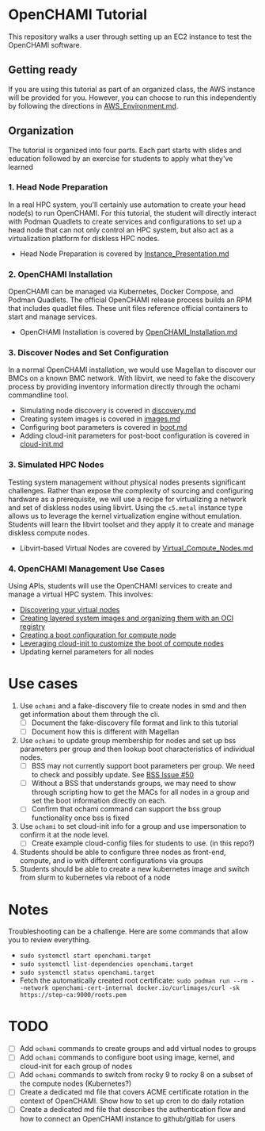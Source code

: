 # OpenCHAMI Tutorial

This repository walks a user through setting up an EC2 instance to test the OpenCHAMI software.

## Getting ready


If you are using this tutorial as part of an organized class, the AWS instance will be provided for you.  However, you can choose to run this independently by following the directions in [AWS_Environment.md](/AWS_Environment.md).

## Organization

The tutorial is organized into four parts.  Each part starts with slides and education followed by an exercise for students to apply what they've learned

### 1. Head Node Preparation

In a real HPC system, you'll certainly use automation to create your head node(s) to run OpenCHAMI.  For this tutorial, the student will directly interact with Podman Quadlets to create services and configurations to set up a head node that can not only control an HPC system, but also act as a virtualization platform for diskless HPC nodes.

* Head Node Preparation is covered by [Instance_Presentation.md](Instance_Preparation.md)

### 2. OpenCHAMI Installation

OpenCHAMI can be managed via Kubernetes, Docker Compose, and Podman Quadlets.  The official OpenCHAMI release process builds an RPM that includes quadlet files.  These unit files reference official containers to start and manage services.

* OpenCHAMI Installation is covered by [OpenCHAMI_Installation.md](OpenCHAMI_Installation.md)

### 3. Discover Nodes and Set Configuration

In a normal OpenCHAMI installation, we would use Magellan to discover our BMCs on a known BMC network.  With libvirt, we need to fake the discovery process by providing inventory information directly through the ochami commandline tool.

* Simulating node discovery is covered in [discovery.md](discovery.md)
* Creating system images is covered in [images.md](images.md)
* Configuring boot parameters is covered in [boot.md](boot.md)
* Adding cloud-init parameters for post-boot configuration is covered in [cloud-init.md](cloud-init.md)

### 3. Simulated HPC Nodes

Testing system management without physical nodes presents significant challenges.  Rather than expose the complexity of sourcing and configuring hardware as a prerequisite, we will use a recipe for virtualizing a network and set of diskless nodes using libvirt.  Using the `c5.metal` instance type allows us to leverage the kernel virtualization engine without emulation.  Students will learn the libvirt toolset and they apply it to create and manage diskless compute nodes.

* Libvirt-based Virtual Nodes are covered by [Virtual_Compute_Nodes.md](Virtual_Compute_Nodes.md)

### 4. OpenCHAMI Management Use Cases

Using APIs, students will use the OpenCHAMI services to create and manage a virtual HPC system.  This involves:

* [Discovering your virtual nodes](discovery.md)
* [Creating layered system images and organizing them with an OCI registry](images.md)
* [Creating a boot configuration for compute node](boot.md)
* [Leveraging cloud-init to customize the boot of compute nodes](cloud-init.md)
* Updating kernel parameters for all nodes

# Use cases

1. Use `ochami` and a fake-discovery file to create nodes in smd and then get information about them through the cli.
   - [ ] Document the fake-discovery file format and link to this tutorial
   - [ ] Document how this is different with Magellan
2. Use `ochami` to update group membership for nodes and set up bss parameters per group and then lookup boot characteristics of individual nodes.
   - [ ] BSS may not currently support boot parameters per group.  We need to check and possibly update.  See [BSS Issue #50](https://github.com/OpenCHAMI/bss/issues/50)
   - [ ] Without a BSS that understands groups, we may need to show through scripting how to get the MACs for all nodes in a group and set the boot information directly on each.
   - [ ] Confirm that ochami command can support the bss group functionality once bss is fixed
3. Use `ochami` to set cloud-init info for a group and use impersonation to confirm it at the node level.
   - [ ] Create example cloud-config files for students to use. (in this repo?)
4. Students should be able to configure three nodes as front-end, compute, and io with different configurations via groups
5. Students should be able to create a new kubernetes image and switch from slurm to kubernetes via reboot of a node




# Notes

Troubleshooting can be a challenge.  Here are some commands that allow you to review everything.

* `sudo systemctl start openchami.target`
* `sudo systemctl list-dependencies openchami.target`
* `sudo systemctl status openchami.target`
* Fetch the automatically created root certificate: `sudo podman run --rm --network openchami-cert-internal docker.io/curlimages/curl -sk https://step-ca:9000/roots.pem`

# TODO

- [ ] Add `ochami` commands to create groups and add virtual nodes to groups
- [ ] Add `ochami` commands to configure boot using image, kernel, and cloud-init for each group of nodes
- [ ] Add `ochami` commands to switch from rocky 9 to rocky 8 on a subset of the compute nodes (Kubernetes?)
- [ ] Create a dedicated md file that covers ACME certificate rotation in the context of OpenCHAMI.  Show how to set up cron to do daily rotation
- [ ] Create a dedicated md file that describes the authentication flow and how to connect an OpenCHAMI instance to github/gitlab for users

